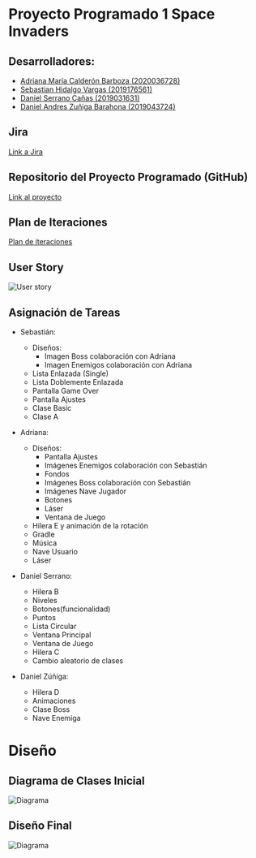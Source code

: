 # Proyecto Programado 1 Space Invaders
## Desarrolladores:
- [Adriana María Calderón Barboza (2020036728)](https://github.com/cuadriante) 
- [Sebastian Hidalgo Vargas (2019176561)](https://github.com/Katharsis0)
- [Daniel Serrano Cañas (2019031631)](https://github.com/dansecan25) 
- [Daniel Andres Zuñiga Barahona (2019043724)](https://github.com/danyazunigab)

## Jira
[Link a Jira](https://projprog1spaceinvaders.atlassian.net/jira/software/projects/SPAC/boards/1)

## Repositorio del Proyecto Programado (GitHub)
[Link al proyecto](https://github.com/dansecan25/Proyecto1-SpaceInvaders)

## Plan de Iteraciones
[Plan de iteraciones](https://projprog1spaceinvaders.atlassian.net/jira/software/projects/SPAC/boards/1/roadmap)
## User Story
![User story](story.PNG) 
## Asignación de Tareas
- Sebastián:
  - Diseños:
     - Imagen Boss colaboración con Adriana
     - Imagen Enemigos colaboración con Adriana
  - Lista Enlazada (Single)
  - Lista Doblemente Enlazada
  - Pantalla Game Over
  - Pantalla Ajustes
  - Clase Basic
  - Clase A
  
  
- Adriana:
  - Diseños:
    - Pantalla Ajustes
    - Imágenes Enemigos colaboración con Sebastián
    - Fondos
    - Imágenes Boss colaboración con Sebastián
    - Imágenes Nave Jugador
    - Botones
    - Láser
    - Ventana de Juego
  - Hilera E y animación de la rotación
  - Gradle
  - Música
  - Nave Usuario
  - Láser

- Daniel Serrano:
  - Hilera B
  - Niveles
  - Botones(funcionalidad)
  - Puntos
  - Lista Circular
  - Ventana Principal
  - Ventana de Juego
  - Hilera C
  - Cambio aleatorio de clases

- Daniel Zúñiga:
  - Hilera D
  - Animaciones
  - Clase Boss
  - Nave Enemiga

# Diseño
## Diagrama de Clases Inicial
![Diagrama](Diagrama.png)

## Diseño Final
![Diagrama](Diagrama2.jpeg)
